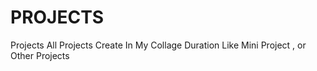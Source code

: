 # PROJECTS
Projects All Projects  Create In My Collage Duration Like Mini Project , or Other Projects

